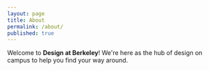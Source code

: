 ```yaml
---
layout: page
title: About
permalink: /about/
published: true
---
```


Welcome to **Design at Berkeley**! We're here as the hub of design on campus to help you find your way around.